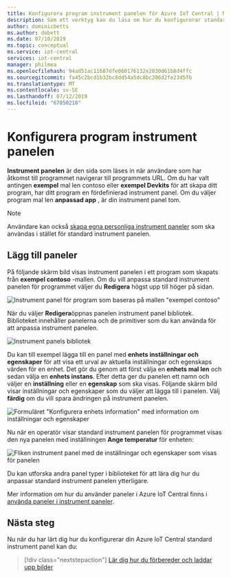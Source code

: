 ```yaml
---
title: Konfigurera program instrument panelen för Azure IoT Central | Microsoft Docs
description: Som ett verktyg kan du läsa om hur du konfigurerar standard instrument panelen för Azure IoT Central-programmet.
author: dominicbetts
ms.author: dobett
ms.date: 07/10/2019
ms.topic: conceptual
ms.service: iot-central
services: iot-central
manager: philmea
ms.openlocfilehash: 94ad51ac11687dfe060176132e2030d61b8d4ffc
ms.sourcegitcommit: fa45c2bcd1b32bc8dd54a5dc8bc206d2fe23d5fb
ms.translationtype: MT
ms.contentlocale: sv-SE
ms.lasthandoff: 07/12/2019
ms.locfileid: "67850218"
---
```

# <a name="configure-the-application-dashboard"></a>Konfigurera program instrument panelen

**Instrument panelen** är den sida som läses in när användare som har åtkomst till programmet navigerar till programmets URL. Om du har valt antingen **exempel** mal len contoso eller **exempel Devkits** för att skapa ditt program, har ditt program en fördefinierad instrument panel. Om du väljer program mal len **anpassad app** , är din instrument panel tom.

> [!NOTE]
> Användare kan också [skapa egna personliga instrument paneler](howto-personalize-dashboard.md) som ska användas i stället för standard instrument panelen.

## <a name="add-tiles"></a>Lägg till paneler

På följande skärm bild visas instrument panelen i ett program som skapats från **exempel contoso** -mallen. Om du vill anpassa standard instrument panelen för programmet väljer du **Redigera** högst upp till höger på sidan.

![Instrument panel för program som baseras på mallen "exempel contoso"](media/howto-configure-homepage/image1a.png)

När du väljer **Redigera**öppnas panelen instrument panel bibliotek. Biblioteket innehåller panelerna och de primitiver som du kan använda för att anpassa instrument panelen.

![Instrument panels bibliotek](media/howto-configure-homepage/image2a.png)

Du kan till exempel lägga till en panel med **enhets inställningar och egenskaper** för att visa ett urval av aktuella inställningar och egenskaps värden för en enhet. Det gör du genom att först välja en **enhets mal len** och sedan välja en **enhets instans**. Efter detta ger du panelen ett namn och väljer en **inställning** eller en **egenskap** som ska visas. Följande skärm bild visar inställningar och egenskaper som du väljer att lägga till i panelen. Välj **färdig** om du vill spara ändringen på instrument panelen.

![Formuläret "Konfigurera enhets information" med information om inställningar och egenskaper](media/howto-configure-homepage/image3a.png)

Nu när en operatör visar standard instrument panelen för programmet visas den nya panelen med inställningen **Ange temperatur** för enheten:

![Fliken instrument panel med de inställningar och egenskaper som visas för panelen](media/howto-configure-homepage/image4a.png)

Du kan utforska andra panel typer i biblioteket för att lära dig hur du anpassar standard instrument panelen ytterligare.

Mer information om hur du använder paneler i Azure IoT Central finns i [använda paneler i instrument paneler](howto-use-tiles.md).

## <a name="next-steps"></a>Nästa steg

Nu när du har lärt dig hur du konfigurerar din Azure IoT Central standard instrument panel kan du:

> [!div class="nextstepaction"]
> [Lär dig hur du förbereder och laddar upp bilder](howto-prepare-images.md)
